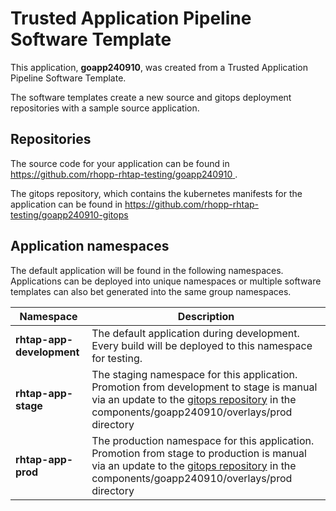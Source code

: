 # Trusted Application Pipeline Software Template

This application, **goapp240910**, was created from a Trusted Application Pipeline Software Template.

The software templates create a new source and gitops deployment repositories with a sample source application. 

## Repositories

The source code for your application can be found in [https://github.com/rhopp-rhtap-testing/goapp240910 ](https://github.com/rhopp-rhtap-testing/goapp240910 ).
 
The gitops repository, which contains the kubernetes manifests for the application can be found in 
[https://github.com/rhopp-rhtap-testing/goapp240910-gitops ](https://github.com/rhopp-rhtap-testing/goapp240910-gitops ) 

## Application namespaces 

The default application will be found in the following namespaces. Applications can be deployed into unique namespaces or multiple software templates can also bet generated into the same group namespaces.  

|  Namespace   |  Description   |  
| -------- | -------- |   
| **rhtap-app-development** | The default application during development. Every build will be deployed to this namespace for testing. | 
| **rhtap-app-stage** | The staging namespace for this application. Promotion from development to stage is manual via an update to the [gitops repository](https://github.com/rhopp-rhtap-testing/goapp240910-gitops ) in the components/goapp240910/overlays/prod directory |  
| **rhtap-app-prod** | The production namespace for this application. Promotion from stage to production is manual via an update to the [gitops repository](https://github.com/rhopp-rhtap-testing/goapp240910-gitops ) in the components/goapp240910/overlays/prod directory | 